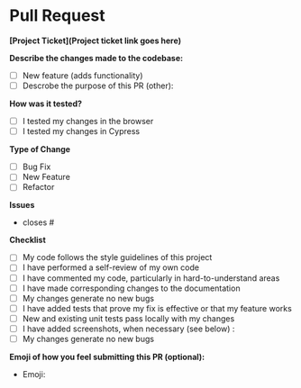 # Pull Request

**[Project Ticket](Project ticket link goes here)**

**Describe the changes made to the codebase:**
- [ ] New feature (adds functionality)
- [ ] Descrobe the purpose of this PR (other):

**How was it tested?**
- [ ] I tested my changes in the browser
- [ ] I tested my changes in Cypress

**Type of Change**

- [ ] Bug Fix
- [ ] New Feature
- [ ] Refactor

**Issues**

- closes #

**Checklist**

- [ ] My code follows the style guidelines of this project
- [ ] I have performed a self-review of my own code
- [ ] I have commented my code, particularly in hard-to-understand areas
- [ ] I have made corresponding changes to the documentation
- [ ] My changes generate no new bugs
- [ ] I have added tests that prove my fix is effective or that my feature works
- [ ] New and existing unit tests pass locally with my changes
- [ ] I have added screenshots, when necessary (see below) :
- [ ] My changes generate no new bugs

**Emoji of how you feel submitting this PR (optional):**

- Emoji: 



